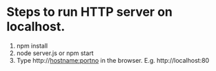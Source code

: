 # Steps to run HTTP server on localhost.
1) npm install
2) node server.js or npm start
3) Type http://<hostname:portno> in the browser.
E.g. http://localhost:80
